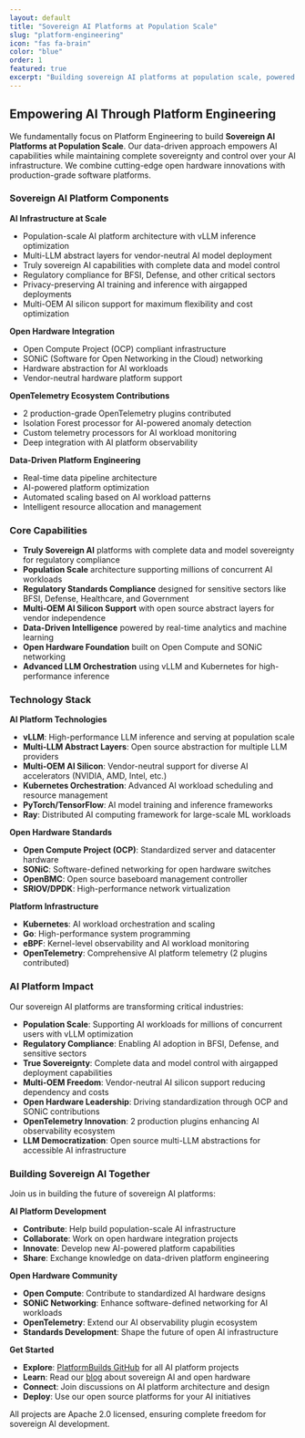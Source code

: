 ```yaml
---
layout: default
title: "Sovereign AI Platforms at Population Scale"
slug: "platform-engineering"
icon: "fas fa-brain"
color: "blue"
order: 1
featured: true
excerpt: "Building sovereign AI platforms at population scale, powered by data-driven insights and open hardware innovations including Open Compute and SONiC networking."
---
```


## Empowering AI Through Platform Engineering

We fundamentally focus on Platform Engineering to build **Sovereign AI Platforms at Population Scale**. Our data-driven approach empowers AI capabilities while maintaining complete sovereignty and control over your AI infrastructure. We combine cutting-edge open hardware innovations with production-grade software platforms.

### Sovereign AI Platform Components

**AI Infrastructure at Scale**
- Population-scale AI platform architecture with vLLM inference optimization
- Multi-LLM abstract layers for vendor-neutral AI model deployment
- Truly sovereign AI capabilities with complete data and model control
- Regulatory compliance for BFSI, Defense, and other critical sectors
- Privacy-preserving AI training and inference with airgapped deployments
- Multi-OEM AI silicon support for maximum flexibility and cost optimization

**Open Hardware Integration**
- Open Compute Project (OCP) compliant infrastructure
- SONiC (Software for Open Networking in the Cloud) networking
- Hardware abstraction for AI workloads
- Vendor-neutral hardware platform support

**OpenTelemetry Ecosystem Contributions**
- 2 production-grade OpenTelemetry plugins contributed
- Isolation Forest processor for AI-powered anomaly detection
- Custom telemetry processors for AI workload monitoring
- Deep integration with AI platform observability

**Data-Driven Platform Engineering**
- Real-time data pipeline architecture
- AI-powered platform optimization
- Automated scaling based on AI workload patterns
- Intelligent resource allocation and management

### Core Capabilities

- **Truly Sovereign AI** platforms with complete data and model sovereignty for regulatory compliance
- **Population Scale** architecture supporting millions of concurrent AI workloads
- **Regulatory Standards Compliance** designed for sensitive sectors like BFSI, Defense, Healthcare, and Government
- **Multi-OEM AI Silicon Support** with open source abstract layers for vendor independence
- **Data-Driven Intelligence** powered by real-time analytics and machine learning
- **Open Hardware Foundation** built on Open Compute and SONiC networking
- **Advanced LLM Orchestration** using vLLM and Kubernetes for high-performance inference

### Technology Stack

**AI Platform Technologies**
- **vLLM**: High-performance LLM inference and serving at population scale
- **Multi-LLM Abstract Layers**: Open source abstraction for multiple LLM providers
- **Multi-OEM AI Silicon**: Vendor-neutral support for diverse AI accelerators (NVIDIA, AMD, Intel, etc.)
- **Kubernetes Orchestration**: Advanced AI workload scheduling and resource management
- **PyTorch/TensorFlow**: AI model training and inference frameworks
- **Ray**: Distributed AI computing framework for large-scale ML workloads

**Open Hardware Standards**
- **Open Compute Project (OCP)**: Standardized server and datacenter hardware
- **SONiC**: Software-defined networking for open hardware switches
- **OpenBMC**: Open source baseboard management controller
- **SRIOV/DPDK**: High-performance network virtualization

**Platform Infrastructure**
- **Kubernetes**: AI workload orchestration and scaling
- **Go**: High-performance system programming
- **eBPF**: Kernel-level observability and AI workload monitoring
- **OpenTelemetry**: Comprehensive AI platform telemetry (2 plugins contributed)

### AI Platform Impact

Our sovereign AI platforms are transforming critical industries:
- **Population Scale**: Supporting AI workloads for millions of concurrent users with vLLM optimization
- **Regulatory Compliance**: Enabling AI adoption in BFSI, Defense, and sensitive sectors
- **True Sovereignty**: Complete data and model control with airgapped deployment capabilities
- **Multi-OEM Freedom**: Vendor-neutral AI silicon support reducing dependency and costs
- **Open Hardware Leadership**: Driving standardization through OCP and SONiC contributions
- **OpenTelemetry Innovation**: 2 production plugins enhancing AI observability ecosystem
- **LLM Democratization**: Open source multi-LLM abstractions for accessible AI infrastructure

### Building Sovereign AI Together

Join us in building the future of sovereign AI platforms:

**AI Platform Development**
- **Contribute**: Help build population-scale AI infrastructure
- **Collaborate**: Work on open hardware integration projects
- **Innovate**: Develop new AI-powered platform capabilities
- **Share**: Exchange knowledge on data-driven platform engineering

**Open Hardware Community**
- **Open Compute**: Contribute to standardized AI hardware designs
- **SONiC Networking**: Enhance software-defined networking for AI workloads
- **OpenTelemetry**: Extend our AI observability plugin ecosystem
- **Standards Development**: Shape the future of open AI infrastructure

**Get Started**
- **Explore**: [PlatformBuilds GitHub](https://github.com/platformbuilds) for all AI platform projects
- **Learn**: Read our [blog](/blog/) about sovereign AI and open hardware
- **Connect**: Join discussions on AI platform architecture and design
- **Deploy**: Use our open source platforms for your AI initiatives

All projects are Apache 2.0 licensed, ensuring complete freedom for sovereign AI development.